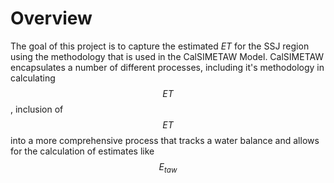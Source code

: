 # Overview


The goal of this project is to capture the estimated $ET$ for the SSJ region using the methodology that is used in the CalSIMETAW Model.  CalSIMETAW encapsulates a number of different processes, including it's methodology in calculating $$ET$$, inclusion of $$ET$$ into a more comprehensive process that tracks a water balance and allows for the calculation of estimates like $$E_{taw}$$  

<script type="math/tex; mode=display">T'(t) = \lambda T(t)</script><script type="math/tex; mode=display">X''(x) = \lambda \alpha X(x)</script>


<script src="http://d3js.org/d3.v3.min.js"></script>

<script>

    var dataArray = [20,40,50,100];
    var width = 500;
    var height = 500;
    var widthScale = d3.scale.linear()
                      .domain([0,100])
                      .range([0,width]);

    var colorScale = d3.scale.linear()
                      .domain([0,65])
                      .range(["red","blue"]);

    var canvas=d3.select("body")
      .append("svg")
      .attr("width",width)
      .attr("height",height);

    var bars=canvas.selectAll("rect")
              .data(dataArray)
              .enter()
                .append("rect")
                .attr("width",function(d) {return widthScale(d);})
                .attr("height",50)
                .attr("fill",function(d) { return colorScale(d);})
                .attr("y",function(d,i) { return i*60} );
  </script>
